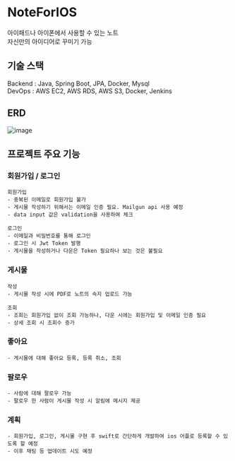 # NoteForIOS
아이패드나 아이폰에서 사용할 수 있는 노트 \
자신만의 아이디어로 꾸미기 가능

## 기술 스택
Backend : Java, Spring Boot, JPA, Docker, Mysql \
DevOps : AWS EC2, AWS RDS, AWS S3, Docker, Jenkins

## ERD
![image](https://github.com/Nokchamat/NoteForIOS/assets/107979129/96b4c697-873d-4f38-8f07-1653b35e59e4)


## 프로젝트 주요 기능
### 회원가입 / 로그인
    회원가입
    - 중복된 이메일로 회원가입 불가
    - 게시물 작성하기 위해서는 이메일 인증 필요. Mailgun api 사용 예정
    - data input 값은 validation을 사용하여 체크
    
    로그인
    - 이메일과 비밀번호를 통해 로그인
    - 로그인 시 Jwt Token 발행
    - 게시물을 작성하거나 다운은 Token 필요하나 보는 것은 불필요
### 게시물
    작성
    - 게시물 작성 시에 PDF로 노트의 속지 업로드 가능

    조회
    - 조회는 회원가입 없이 조회 가능하나, 다운 시에는 회원가입 및 이메일 인증 필요
    - 상세 조회 시 조회수 증가

### 좋아요
    - 게시물에 대해 좋아요 등록, 등록 취소, 조회

### 팔로우
    - 사람에 대해 팔로우 가능
    - 팔로우 한 사람이 게시물 작성 시 알림에 메시지 제공

### 계획
    - 회원가입, 로그인, 게시물 구현 후 swift로 간단하게 개발하여 ios 어플로 등록할 수 있도록 할 예정
    - 이후 채팅 등 업데이트 시도 예정
